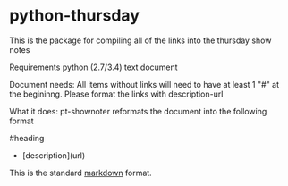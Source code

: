 # python-thursday
This is the package for compiling all of the links into the thursday show notes

Requirements
python (2.7/3.4) 
text document

Document needs:
All items without links will need to have at least 1 "#" at the begininng.
Please format the links with description-url

What it does:
pt-shownoter reformats the document into the following format

#heading
* \[description\]\(url\)

This is the standard [markdown](http://daringfireball.net/projects/markdown/) format. 
